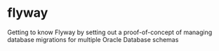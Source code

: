 # flyway

Getting to know Flyway by setting out a proof-of-concept of managing database migrations for multiple Oracle Database schemas
